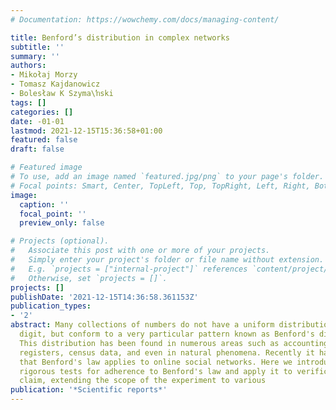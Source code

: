 ```yaml
---
# Documentation: https://wowchemy.com/docs/managing-content/

title: Benford’s distribution in complex networks
subtitle: ''
summary: ''
authors:
- Mikołaj Morzy
- Tomasz Kajdanowicz
- Bolesław K Szyma\ŉski
tags: []
categories: []
date: -01-01
lastmod: 2021-12-15T15:36:58+01:00
featured: false
draft: false

# Featured image
# To use, add an image named `featured.jpg/png` to your page's folder.
# Focal points: Smart, Center, TopLeft, Top, TopRight, Left, Right, BottomLeft, Bottom, BottomRight.
image:
  caption: ''
  focal_point: ''
  preview_only: false

# Projects (optional).
#   Associate this post with one or more of your projects.
#   Simply enter your project's folder or file name without extension.
#   E.g. `projects = ["internal-project"]` references `content/project/deep-learning/index.md`.
#   Otherwise, set `projects = []`.
projects: []
publishDate: '2021-12-15T14:36:58.361153Z'
publication_types:
- '2'
abstract: Many collections of numbers do not have a uniform distribution of the leading
  digit, but conform to a very particular pattern known as Benford's distribution.
  This distribution has been found in numerous areas such as accounting data, voting
  registers, census data, and even in natural phenomena. Recently it has been reported
  that Benford's law applies to online social networks. Here we introduce a set of
  rigorous tests for adherence to Benford's law and apply it to verification of this
  claim, extending the scope of the experiment to various
publication: '*Scientific reports*'
---
```

